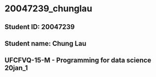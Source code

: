 # 20047239_chunglau

## Student ID: 20047239
## Student name: Chung Lau
## UFCFVQ-15-M - Programming for data science 20jan_1
